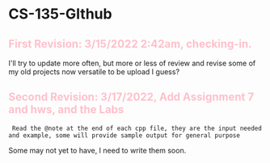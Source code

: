 # CS-135-GIthub

## <span style="color:pink"> First Revision: 3/15/2022 2:42am, checking-in.</span>

  I'll try to update more often, but more or less of review and revise some of my old projects now versatile to be upload I guess?

## <span style="color:pink"> Second Revision: 3/17/2022, Add Assignment 7 and hws, and the Labs</span>
  
  `  Read the @note at the end of each cpp file, they are the input needed and example, some will provide sample output for general purpose `
  
  Some may not yet to have, I need to write them soon.
